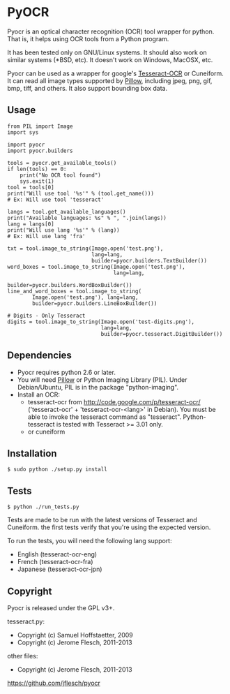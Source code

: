 # PyOCR

Pyocr is an optical character recognition (OCR) tool wrapper for python.
That is, it helps using OCR tools from a Python program.

It has been tested only on GNU/Linux systems. It should also work on similar
systems (*BSD, etc). It doesn't work on Windows, MacOSX, etc.

Pyocr can be used as a wrapper for google's
[Tesseract-OCR](http://code.google.com/p/tesseract-ocr/) or Cuneiform.
It can read all image types supported by
[Pillow](https://github.com/python-imaging/Pillow), including jpeg, png, gif,
bmp, tiff, and others. It also support bounding box data.


## Usage

    from PIL import Image
    import sys

    import pyocr
    import pyocr.builders

    tools = pyocr.get_available_tools()
    if len(tools) == 0:
        print("No OCR tool found")
        sys.exit(1)
    tool = tools[0]
    print("Will use tool '%s'" % (tool.get_name()))
    # Ex: Will use tool 'tesseract'

    langs = tool.get_available_languages()
    print("Available languages: %s" % ", ".join(langs))
    lang = langs[0]
    print("Will use lang '%s'" % (lang))
    # Ex: Will use lang 'fra'

    txt = tool.image_to_string(Image.open('test.png'),
                               lang=lang,
                               builder=pyocr.builders.TextBuilder())
    word_boxes = tool.image_to_string(Image.open('test.png'),
                                      lang=lang,
                                      builder=pyocr.builders.WordBoxBuilder())
    line_and_word_boxes = tool.image_to_string(
            Image.open('test.png'), lang=lang,
            builder=pyocr.builders.LineBoxBuilder())
            
    # Digits - Only Tesseract
    digits = tool.image_to_string(Image.open('test-digits.png'),
                                  lang=lang,
                                  builder=pyocr.tesseract.DigitBuilder())    


## Dependencies

* Pyocr requires python 2.6 or later.
* You will need [Pillow](https://github.com/python-imaging/Pillow)
  or Python Imaging Library (PIL). Under Debian/Ubuntu, PIL is in
  the package "python-imaging".
* Install an OCR:
  * tesseract-ocr from http://code.google.com/p/tesseract-ocr/
    ('tesseract-ocr' + 'tesseract-ocr-&lt;lang&gt;' in Debian).
    You must be able to invoke the tesseract command as "tesseract".
    Python-tesseract is tested with Tesseract >= 3.01 only.
  * or cuneiform


## Installation

    $ sudo python ./setup.py install


## Tests

    $ python ./run_tests.py

Tests are made to be run with the latest versions of Tesseract and Cuneiform.
the first tests verify that you're using the expected version.

To run the tests, you will need the following lang support:
- English (tesseract-ocr-eng)
- French (tesseract-ocr-fra)
- Japanese (tesseract-ocr-jpn)


## Copyright

Pyocr is released under the GPL v3+.

tesseract.py:

* Copyright (c) Samuel Hoffstaetter, 2009
* Copyright (c) Jerome Flesch, 2011-2013

other files:

* Copyright (c) Jerome Flesch, 2011-2013

https://github.com/jflesch/pyocr
